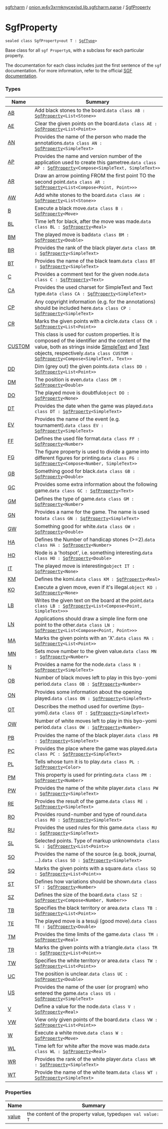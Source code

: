 [sgfcharm](../../index.md) / [onion.w4v3xrmknycexlsd.lib.sgfcharm.parse](../index.md) / [SgfProperty](./index.md)

# SgfProperty

`sealed class SgfProperty<out T : `[`SgfType`](../-sgf-type/index.md)`>`

Base class for all `sgf Property`s, with a subclass for each particular property.

The documentation for each class includes just the first sentence of the `sgf` documentation.
For more information, refer to the official [SGF documentation](https://www.red-bean.com/sgf/go.html).

### Types

| Name | Summary |
|---|---|
| [AB](-a-b/index.md) | Add black stones to the board.`data class AB : `[`SgfProperty`](./index.md)`<List<Stone>>` |
| [AE](-a-e/index.md) | Clear the given points on the board.`data class AE : `[`SgfProperty`](./index.md)`<List<Point>>` |
| [AN](-a-n/index.md) | Provides the name of the person who made the annotations.`data class AN : `[`SgfProperty`](./index.md)`<SimpleText>` |
| [AP](-a-p/index.md) | Provides the name and version number of the application used to create this gametree.`data class AP : `[`SgfProperty`](./index.md)`<Compose<SimpleText, SimpleText>>` |
| [AR](-a-r/index.md) | Draw an arrow pointing FROM the first point TO the second point.`data class AR : `[`SgfProperty`](./index.md)`<List<Compose<Point, Point>>>` |
| [AW](-a-w/index.md) | Add white stones to the board.`data class AW : `[`SgfProperty`](./index.md)`<List<Stone>>` |
| [B](-b/index.md) | Execute a black move.`data class B : `[`SgfProperty`](./index.md)`<Move>` |
| [BL](-b-l/index.md) | Time left for black, after the move was made.`data class BL : `[`SgfProperty`](./index.md)`<Real>` |
| [BM](-b-m/index.md) | The played move is bad`data class BM : `[`SgfProperty`](./index.md)`<Double>` |
| [BR](-b-r/index.md) | Provides the rank of the black player.`data class BR : `[`SgfProperty`](./index.md)`<SimpleText>` |
| [BT](-b-t/index.md) | Provides the name of the black team.`data class BT : `[`SgfProperty`](./index.md)`<SimpleText>` |
| [C](-c/index.md) | Provides a comment text for the given node.`data class C : `[`SgfProperty`](./index.md)`<Text>` |
| [CA](-c-a/index.md) | Provides the used charset for SimpleText and Text type.`data class CA : `[`SgfProperty`](./index.md)`<SimpleText>` |
| [CP](-c-p/index.md) | Any copyright information (e.g. for the annotations) should be included here.`data class CP : `[`SgfProperty`](./index.md)`<SimpleText>` |
| [CR](-c-r/index.md) | Marks the given points with a circle.`data class CR : `[`SgfProperty`](./index.md)`<List<Point>>` |
| [CUSTOM](-c-u-s-t-o-m/index.md) | This class is used for custom properties. It is composed of the identifier and the content of the value, both as strings inside [SimpleText](../-sgf-type/-simple-text/index.md) and [Text](../-sgf-type/-text/index.md) objects, respectively.`data class CUSTOM : `[`SgfProperty`](./index.md)`<Compose<SimpleText, Text>>` |
| [DD](-d-d/index.md) | Dim (grey out) the given points.`data class DD : `[`SgfProperty`](./index.md)`<List<Point>>` |
| [DM](-d-m/index.md) | The position is even.`data class DM : `[`SgfProperty`](./index.md)`<Double>` |
| [DO](-d-o.md) | The played move is doubtful`object DO : `[`SgfProperty`](./index.md)`<None>` |
| [DT](-d-t/index.md) | Provides the date when the game was played.`data class DT : `[`SgfProperty`](./index.md)`<SimpleText>` |
| [EV](-e-v/index.md) | Provides the name of the event (e.g. tournament).`data class EV : `[`SgfProperty`](./index.md)`<SimpleText>` |
| [FF](-f-f/index.md) | Defines the used file format.`data class FF : `[`SgfProperty`](./index.md)`<Number>` |
| [FG](-f-g/index.md) | The figure property is used to divide a game into different figures for printing.`data class FG : `[`SgfProperty`](./index.md)`<Compose<Number, SimpleText>>` |
| [GB](-g-b/index.md) | Something good for black.`data class GB : `[`SgfProperty`](./index.md)`<Double>` |
| [GC](-g-c/index.md) | Provides some extra information about the following game.`data class GC : `[`SgfProperty`](./index.md)`<Text>` |
| [GM](-g-m/index.md) | Defines the type of game.`data class GM : `[`SgfProperty`](./index.md)`<Number>` |
| [GN](-g-n/index.md) | Provides a name for the game. The name is used to`data class GN : `[`SgfProperty`](./index.md)`<SimpleText>` |
| [GW](-g-w/index.md) | Something good for white.`data class GW : `[`SgfProperty`](./index.md)`<Double>` |
| [HA](-h-a/index.md) | Defines the Number of handicap stones (&gt;=2).`data class HA : `[`SgfProperty`](./index.md)`<Number>` |
| [HO](-h-o/index.md) | Node is a 'hotspot', i.e. something interesting.`data class HO : `[`SgfProperty`](./index.md)`<Double>` |
| [IT](-i-t.md) | The played move is interesting`object IT : `[`SgfProperty`](./index.md)`<None>` |
| [KM](-k-m/index.md) | Defines the komi.`data class KM : `[`SgfProperty`](./index.md)`<Real>` |
| [KO](-k-o.md) | Execute a given move, even if it's illegal.`object KO : `[`SgfProperty`](./index.md)`<None>` |
| [LB](-l-b/index.md) | Writes the given text on the board at the point.`data class LB : `[`SgfProperty`](./index.md)`<List<Compose<Point, SimpleText>>>` |
| [LN](-l-n/index.md) | Applications should draw a simple line form one point to the other.`data class LN : `[`SgfProperty`](./index.md)`<List<Compose<Point, Point>>>` |
| [MA](-m-a/index.md) | Marks the given points with an 'X'.`data class MA : `[`SgfProperty`](./index.md)`<List<Point>>` |
| [MN](-m-n/index.md) | Sets move number to the given value.`data class MN : `[`SgfProperty`](./index.md)`<Number>` |
| [N](-n/index.md) | Provides a name for the node.`data class N : `[`SgfProperty`](./index.md)`<SimpleText>` |
| [OB](-o-b/index.md) | Number of black moves left to play in this byo-yomi period.`data class OB : `[`SgfProperty`](./index.md)`<Number>` |
| [ON](-o-n/index.md) | Provides some information about the opening played.`data class ON : `[`SgfProperty`](./index.md)`<SimpleText>` |
| [OT](-o-t/index.md) | Describes the method used for overtime (byo-yomi).`data class OT : `[`SgfProperty`](./index.md)`<SimpleText>` |
| [OW](-o-w/index.md) | Number of white moves left to play in this byo-yomi period.`data class OW : `[`SgfProperty`](./index.md)`<Number>` |
| [PB](-p-b/index.md) | Provides the name of the black player.`data class PB : `[`SgfProperty`](./index.md)`<SimpleText>` |
| [PC](-p-c/index.md) | Provides the place where the game was played.`data class PC : `[`SgfProperty`](./index.md)`<SimpleText>` |
| [PL](-p-l/index.md) | Tells whose turn it is to play.`data class PL : `[`SgfProperty`](./index.md)`<Color>` |
| [PM](-p-m/index.md) | This property is used for printing.`data class PM : `[`SgfProperty`](./index.md)`<Number>` |
| [PW](-p-w/index.md) | Provides the name of the white player.`data class PW : `[`SgfProperty`](./index.md)`<SimpleText>` |
| [RE](-r-e/index.md) | Provides the result of the game.`data class RE : `[`SgfProperty`](./index.md)`<SimpleText>` |
| [RO](-r-o/index.md) | Provides round-number and type of round.`data class RO : `[`SgfProperty`](./index.md)`<SimpleText>` |
| [RU](-r-u/index.md) | Provides the used rules for this game.`data class RU : `[`SgfProperty`](./index.md)`<SimpleText>` |
| [SL](-s-l/index.md) | Selected points. Type of markup unknown`data class SL : `[`SgfProperty`](./index.md)`<List<Point>>` |
| [SO](-s-o/index.md) | Provides the name of the source (e.g. book, journal, ...).`data class SO : `[`SgfProperty`](./index.md)`<SimpleText>` |
| [SQ](-s-q/index.md) | Marks the given points with a square.`data class SQ : `[`SgfProperty`](./index.md)`<List<Point>>` |
| [ST](-s-t/index.md) | Defines how variations should be shown.`data class ST : `[`SgfProperty`](./index.md)`<Number>` |
| [SZ](-s-z/index.md) | Defines the size of the board.`data class SZ : `[`SgfProperty`](./index.md)`<Compose<Number, Number>>` |
| [TB](-t-b/index.md) | Specifies the black territory or area.`data class TB : `[`SgfProperty`](./index.md)`<List<Point>>` |
| [TE](-t-e/index.md) | The played move is a tesuji (good move).`data class TE : `[`SgfProperty`](./index.md)`<Double>` |
| [TM](-t-m/index.md) | Provides the time limits of the game.`data class TM : `[`SgfProperty`](./index.md)`<Real>` |
| [TR](-t-r/index.md) | Marks the given points with a triangle.`data class TR : `[`SgfProperty`](./index.md)`<List<Point>>` |
| [TW](-t-w/index.md) | Specifies the white territory or area.`data class TW : `[`SgfProperty`](./index.md)`<List<Point>>` |
| [UC](-u-c/index.md) | The position is unclear.`data class UC : `[`SgfProperty`](./index.md)`<Double>` |
| [US](-u-s/index.md) | Provides the name of the user (or program) who entered the game.`data class US : `[`SgfProperty`](./index.md)`<SimpleText>` |
| [V](-v/index.md) | Define a value for the node.`data class V : `[`SgfProperty`](./index.md)`<Real>` |
| [VW](-v-w/index.md) | View only given points of the board.`data class VW : `[`SgfProperty`](./index.md)`<List<Point>>` |
| [W](-w/index.md) | Execute a white move.`data class W : `[`SgfProperty`](./index.md)`<Move>` |
| [WL](-w-l/index.md) | Time left for white after the move was made.`data class WL : `[`SgfProperty`](./index.md)`<Real>` |
| [WR](-w-r/index.md) | Provides the rank of the white player.`data class WR : `[`SgfProperty`](./index.md)`<SimpleText>` |
| [WT](-w-t/index.md) | Provide the name of the white team.`data class WT : `[`SgfProperty`](./index.md)`<SimpleText>` |

### Properties

| Name | Summary |
|---|---|
| [value](value.md) | the content of the property value, typed`open val value: T` |
